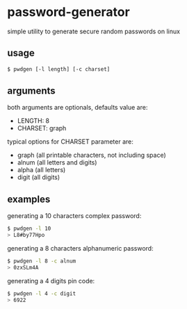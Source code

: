 # password-generator
simple utility to generate secure random passwords on linux

## usage
```bash 
$ pwdgen [-l length] [-c charset]
```

## arguments
both arguments are optionals, defaults value are:
* LENGTH: 8
* CHARSET: graph

typical options for CHARSET parameter are:
* graph (all printable characters, not including space)
* alnum (all letters and digits)
* alpha (all letters)
* digit (all digits)

## examples
generating a 10 characters complex password:
```bash 
$ pwdgen -l 10
> L8#by77Hpo
```

generating a 8 characters alphanumeric password:

```bash 
$ pwdgen -l 8 -c alnum
> 0zxSLm4A
```
generating a 4 digits pin code:
```bash 
$ pwdgen -l 4 -c digit
> 6922
```
